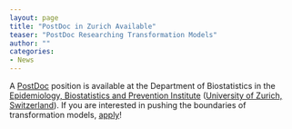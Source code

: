 ```yaml
---
layout: page
title: "PostDoc in Zurich Available"
teaser: "PostDoc Researching Transformation Models"
author: ""
categories:
- News 
---
```

A [PostDoc](https://bit.ly/2KRCK6x) position is available at 
the Department of Biostatistics in the 
[Epidemiology, Biostatistics and Prevention
Institute](http://www.ebpi.uzh.ch) ([University of Zurich,
Switzerland](http://www.uzh.ch)). If you are interested in pushing the
boundaries of transformation models, [apply](https://bit.ly/2KRCK6x)!
